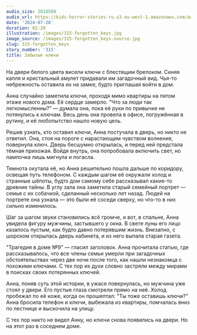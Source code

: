 ```yaml
---
audio_size: 2818560
audio_url: https://kids-horror-stories-ru.s3.eu-west-1.amazonaws.com/audio/315-forgotten_keys.mp3
date: '2024-07-28'
duration: 02:20
illustration: /images/315-forgotten_keys.jpg
image_source: /images/315-forgotten_keys-source.jpg
slug: 315-forgotten_keys
story_number: '315'
title: Забытые ключи
---
```


На двери белого цвета висели ключи с блестящим брелоком. Синяя капля и кристальный амулет придавали им загадочный вид. Чья-то небрежность оставила их на замке, будто приглашая войти в дом.

Анна случайно заметила ключи, проходя мимо квартиры на пятом этаже нового дома. Её сердце замерло. "Что за люди так легкомысленны?" — думала она, пока её руки по привычке не потянулись к ключам. Весь день она провела в офисе, погружённая в рутину, и её любопытство нашло новую цель.

Решив узнать, кто оставил ключи, Анна постучала в дверь, но никто не ответил. Она, стоя на пороге с нарастающим чувством волнения, повернула ключ. Дверь бесшумно открылась, и перед ней предстала тёмная прихожая. Войдя внутрь, она попробовала включить свет, но лампочка лишь мигнула и погасла.

Темнота окутала её, но Анна решительно пошла дальше по коридору, освещая путь телефоном. С каждым шагом её окружали холод и странные шёпоты, будто дом самому себе рассказывал какие-то древние тайны. В углу зала она заметила старый семейный портрет — семья с их собачкой, сделанный несколько лет назад. Людей на портрете она узнала — это были её соседи сверху, но что-то в них сильно изменилось.

Шаг за шагом звуки становились всё громче, и вот, в спальне, Анна увидела фигуру мужчины, застывшего у окна. В свете луны его лицо казалось пустым, как будто давно потерявшим жизнь. Внезапно, с шорохом открылась дверь кабинета, и из него выпала старая газета.

"Трагедия в доме №9" — гласил заголовок. Анна прочитала статью, где рассказывалось, что все члены семьи умерли при загадочных обстоятельствах через две ночи после того, как нашли незнакомца с похожими ключами. С тех пор их духи словно застряли между мирами в поисках своих потерянных ключей.

Анна, поняв суть этой истории, в ужасе повернулась, но мужчина уже стоял у двери. Его пустые глаза смотрели прямо на неё. Холод пробежал по её коже, когда он прошептал: "Ты тоже оставишь ключи?" Анна бросила телефон и ключи, выбежала из квартиры, помчалась вниз по лестнице и выскочила на улицу.

С тех пор никто не видел Анну, но ключи снова появились на двери. Но на этот раз в соседнем доме.